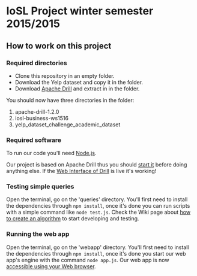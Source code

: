 # IoSL Project winter semester 2015/2015

## How to work on this project
### Required directories
- Clone this repository in an empty folder.
- Download the Yelp dataset and copy it in the folder.
- Download [Apache Drill](https://drill.apache.org/download/) and extract in in the folder.

You should now have three directories in the folder:

1. apache-drill-1.2.0
2. iosl-business-ws1516
3. yelp_dataset_challenge_academic_dataset

### Required software
To run our code you'll need [Node.js](https://nodejs.org/en/).

Our project is based on Apache Drill thus you should [start it](https://drill.apache.org/docs/starting-drill-on-linux-and-mac-os-x/) before doing anything else. If the [Web Interface of Drill](http://localhost:8047/) is live it's working!

### Testing simple queries
Open the terminal, go on the 'queries' directory. You'll first need to install the dependencies through `npm install`, once it's done you can run scripts with a simple command like `node test.js`. Check the Wiki page about [how to create an algorithm](https://gitlab.tubit.tu-berlin.de/fvictor257/iosl-business-ws1516/wikis/creating-a-new-algorithm) to start developing and testing.

### Running the web app
Open the terminal, go on the 'webapp' directory. You'll first need to install the dependencies through `npm install`, once it's done you start our web app's engine with the command `node app.js`. Our web app is now [accessible using your Web browser](http://localhost:1337/).

